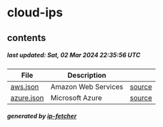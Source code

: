 # cloud-ips

## contents

##### last updated: Sat, 02 Mar 2024 22:35:56 UTC

| File  | Description | |
| ------------- | ------------- | ------------- |
| [aws.json](aws.json)  | Amazon Web Services  | [source](https://docs.aws.amazon.com/vpc/latest/userguide/aws-ip-ranges.html) |
| [azure.json](azure.json)  | Microsoft Azure  | [source](https://www.microsoft.com/en-us/download/confirmation.aspx?id=56519) |









##### generated by [ip-fetcher](https://github.com/jonhadfield/ip-fetcher)
